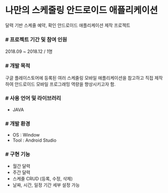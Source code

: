 # 나만의 스케줄링 안드로이드 애플리케이션
달력 기반 스케줄 예약, 확인 안드로이드 애플리케이션 제작 프로젝트

### # 프로젝트 기간 및 참여 인원
2018.09 ~ 2018.12 / 1명


### # 개발 목적
구글 플레이스토어에 등록된 여러 스케줄링 모바일 애플리케이션을 참고하고 직접 제작하여 안드로이드 모바일 프로그래밍 역량을 향상시키고자 함.


### # 사용 언어 및 라이브러리
- JAVA <br>


### # 개발 환경
- OS : Window
- Tool : Android Studio


### # 구현 기능
- 월간 달력
- 주간 달력
- 스케줄 CRUD (등록, 수정, 삭제)
- 날짜, 시간, 일정 기간 세부 설정 가능

